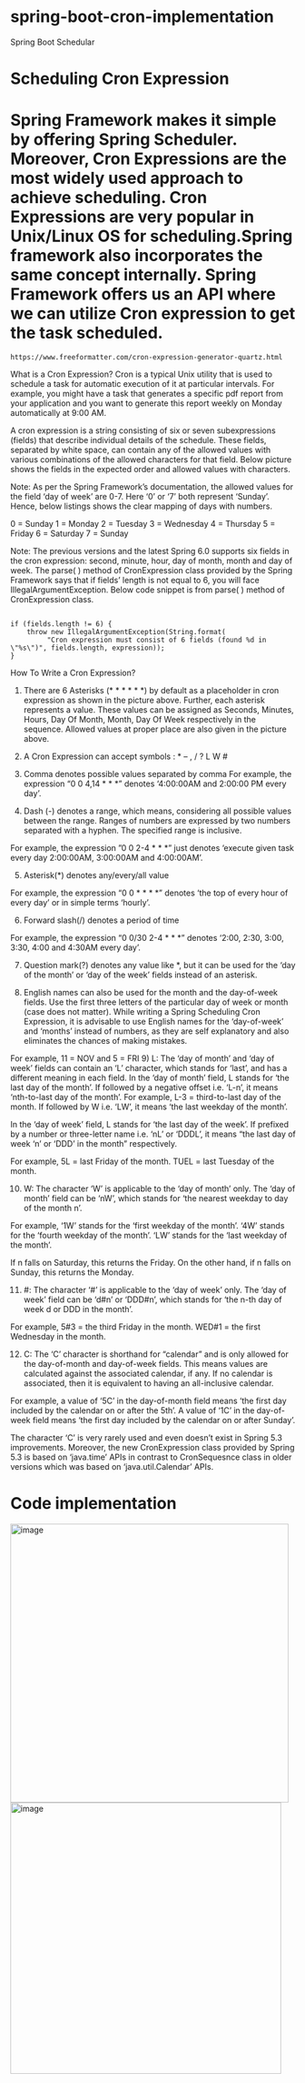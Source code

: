 # spring-boot-cron-implementation
Spring Boot Schedular

#  Scheduling Cron Expression

# Spring Framework makes it simple by offering Spring Scheduler. Moreover, Cron Expressions are the most widely used approach to achieve scheduling. Cron Expressions are very popular in Unix/Linux OS for scheduling.Spring framework also incorporates the same concept internally. Spring Framework offers us an API where we can utilize Cron expression to get the task scheduled.

```
https://www.freeformatter.com/cron-expression-generator-quartz.html
```

What is a Cron Expression?
Cron is a typical Unix utility that is used to schedule a task for automatic execution of it at particular intervals. For example, you might have a task that generates a specific pdf report from your application and you want to generate this report weekly on Monday automatically at 9:00 AM. 

A cron expression is a string consisting of six or seven subexpressions (fields) that describe individual details of the schedule. These fields, separated by white space, can contain any of the allowed values with various combinations of the allowed characters for that field. Below picture shows the fields in the expected order and allowed values with characters.

Note: As per the Spring Framework’s documentation, the allowed values for the field ‘day of week’ are 0-7. Here ‘0’ or ‘7’ both represent ‘Sunday’. Hence, below listings shows the clear mapping of days with numbers.

0 = Sunday
1 = Monday
2 = Tuesday
3 = Wednesday
4 = Thursday
5 = Friday
6 = Saturday
7 = Sunday

Note: The previous versions and the latest Spring 6.0 supports six fields in the cron expression: second, minute, hour, day of month, month and day of week. The parse( ) method of CronExpression class provided by the Spring Framework says that if fields’ length is not equal to 6, you will face IllegalArgumentException. Below code snippet is from parse( ) method of CronExpression class. 

```

if (fields.length != 6) {
    throw new IllegalArgumentException(String.format(
         "Cron expression must consist of 6 fields (found %d in \"%s\")", fields.length, expression));
}

```

How To Write a Cron Expression?

1) There are 6 Asterisks (* * * * * *) by default as a placeholder in cron expression as shown in the picture above. Further, each asterisk represents a value. These values can be assigned as Seconds, Minutes, Hours, Day Of Month, Month, Day Of Week respectively in the sequence.
Allowed values at proper place are also given in the picture above.

2) A Cron Expression can accept symbols : *  –   ,   /   ?   L   W  #

3) Comma denotes possible values separated by comma
For example, the expression “0 0 4,14 * * *” denotes ‘4:00:00AM and 2:00:00 PM every day’.

4) Dash (-) denotes a range, which means, considering all possible values between the range. Ranges of numbers are expressed by two numbers separated with a hyphen. The specified range is inclusive.

For example, the expression ”0 0 2-4 * * *” just denotes ‘execute given task every day 2:00:00AM, 3:00:00AM and 4:00:00AM’.

5) Asterisk(*) denotes any/every/all value

For example, the expression “0 0 * * * *” denotes ‘the top of every hour of every day’ or in simple terms ‘hourly’.

6) Forward slash(/) denotes a period of time

For example, the expression “0 0/30 2-4 * * *” denotes ‘2:00, 2:30, 3:00, 3:30, 4:00 and 4:30AM every day’.

7) Question mark(?) denotes any value like *, but it can be used for the ‘day of the month’ or ‘day of the week’ fields instead of an asterisk.

8) English names can also be used for the month and the day-of-week fields. Use the first three letters of the particular day of week or month (case does not matter). While writing a Spring Scheduling Cron Expression, it is advisable to use English names for the ‘day-of-week’ and ‘months’ instead of numbers, as they are self explanatory and also eliminates the chances of making mistakes.

For example, 11 = NOV and 5 = FRI
9) L: The ‘day of month’ and ‘day of week’ fields can contain an ‘L’ character, which stands for ‘last’, and has a different meaning in each field. In the ‘day of month’ field, L stands for ‘the last day of the month’. If followed by a negative offset i.e. ‘L-n’, it means ‘nth-to-last day of the month’. For example, L-3 = third-to-last day of the month. If followed by W i.e. ‘LW’, it means ‘the last weekday of the month’.

In the ‘day of week’ field, L stands for ‘the last day of the week’. If prefixed by a number or three-letter name i.e. ‘nL’ or ‘DDDL’, it means “the last day of week ‘n’ or ‘DDD’ in the month” respectively.

For example, 5L = last Friday of the month. TUEL = last Tuesday of the month.

10) W: The character ‘W’ is applicable to the ‘day of month’ only. The ‘day of month’ field can be ‘nW’, which stands for ‘the nearest weekday to day of the month n’.

For example, ‘1W’ stands for the ‘first weekday of the month’. ‘4W’ stands for the ‘fourth weekday of the month’. ‘LW’ stands for the ‘last weekday of the month’.

If n falls on Saturday, this returns the Friday. On the other hand, if n falls on Sunday, this returns the Monday.

11) #: The character ‘#’ is applicable to the ‘day of week’ only. The ‘day of week’ field can be ‘d#n’ or ‘DDD#n’, which stands for ‘the n-th day of week d or DDD in the month’.

For example, 5#3 = the third Friday in the month. WED#1 = the first Wednesday in the month.

12) C: The ‘C’ character is shorthand for “calendar” and is only allowed for the day-of-month and day-of-week fields. This means values are calculated against the associated calendar, if any. If no calendar is associated, then it is equivalent to having an all-inclusive calendar.

For example, a value of ‘5C’ in the day-of-month field means ‘the first day included by the calendar on or after the 5th’. A value of  ‘1C’ in the day-of-week field means ‘the first day included by the calendar on or after Sunday’.

The character ‘C’ is very rarely used and even doesn’t exist in Spring 5.3 improvements. Moreover, the new CronExpression class provided by Spring 5.3 is based on ‘java.time’ APIs in contrast to CronSequesnce class in older versions which was based on ‘java.util.Calendar’ APIs.


# Code implementation 

<img width="490" alt="image" src="https://github.com/rakeshgowdan/spring-boot-cron-implementation/assets/41374671/82a182d9-f797-4589-921d-9dd74dc618f6">

<img width="477" alt="image" src="https://github.com/rakeshgowdan/spring-boot-cron-implementation/assets/41374671/874a3b0f-407b-4427-b3be-05de4c214601">


